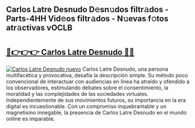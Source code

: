 ## Carlos Latre Desnudo D𝚎sn𝚞dos filtr𝚊dos - Parts-4HH Vid𝚎os filtr𝚊dos - N𝚞evas f𝚘tos atr𝚊ctivas vOCLB

# <h2><a href="http://mbc39o.tromn.icu/?c=Carlos+Latre+Desnudo">🔗👉👉👉 Carlos Latre Desnudo 🔗🔗</a></h2>

[![Carlos Latre Desnudo nuevo](https://i.imgur.com/pEAQMta.gif)](http://mbc39o.tromn.icu/?c=Carlos+Latre+Desnudo)
Carlos Latre Desnudo, una persona multifacética y provocativa, desafía la descripción simple. Su método poco convencional de interactuar con audiencias en línea ha atraído y ofendido a los observadores, estimulando debates sobre el consentimiento, la moralidad y las complejidades de las sociedades virtuales. Independientemente de sus movimientos futuros, su importancia en la era digital es incuestionable. Con un compromiso inquebrantable y un magnetismo innegable, la presencia de Carlos Latre Desnudo en el mundo online es imparable.
